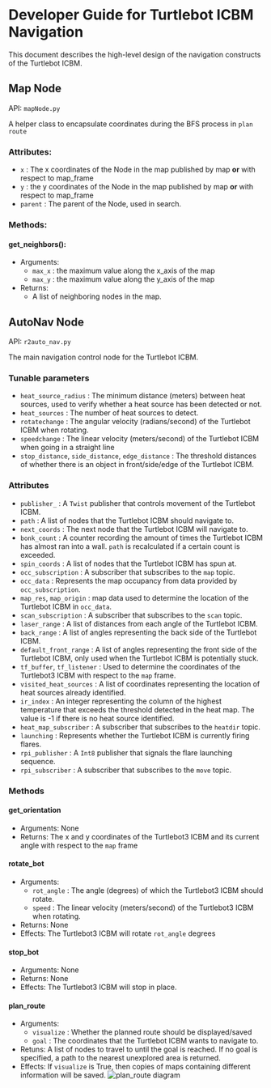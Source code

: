 # Developer Guide for Turtlebot ICBM Navigation
This document describes the high-level design of the navigation constructs of the Turtlebot ICBM.

## Map Node
API: `mapNode.py`

A helper class to encapsulate coordinates during the BFS process in `plan route`

### Attributes:
* `x` : The x coordinates of the Node in the map published by map **or** with respect to map_frame
* `y` : the y coordinates of the Node in the map published by map **or** with respect to map_frame
* `parent` : The parent of the Node, used in search.

### Methods:
####  get_neighbors():
* Arguments:
    * `max_x` : the maximum value along the x_axis of the map
    * `max_y` : the maximum value along the y_axis of the map
* Returns: 
    * A list of neighboring nodes in the map.

## AutoNav Node
API: `r2auto_nav.py`

The main navigation control node for the Turtlebot ICBM.

### Tunable parameters
* `heat_source_radius` : The minimum distance (meters) between heat sources, used to verify whether a heat source has been detected or not.
* `heat_sources` : The number of heat sources to detect.
* `rotatechange` : The angular velocity (radians/second) of the Turtlebot ICBM when rotating.
* `speedchange` : The linear velocity (meters/second) of the Turtlebot ICBM when going in a straight line
* `stop_distance`, `side_distance`, `edge_distance` : The threshold distances of whether there is an object in front/side/edge of the Turtlebot ICBM.

### Attributes
* `publisher_` : A `Twist` publisher that controls movement of the Turtlebot ICBM. 
* `path` : A list of nodes that the Turtlebot ICBM should navigate to.
* `next_coords` : The next node that the Turtlebot ICBM will navigate to.
* `bonk_count` : A counter recording the amount of times the Turtlebot ICBM has almost ran into a wall. `path` is recalculated if a certain count is exceeded.
* `spin_coords` : A list of nodes that the Turtlebot ICBM has spun at.
* `occ_subscription` : A subscriber that subscribes to the `map` topic.
* `occ_data` : Represents the map occupancy from data provided by `occ_subscription`.
* `map_res`, `map_origin` : map data used to determine the location of the Turtlebot ICBM in `occ_data`.
* `scan_subscription` : A subscriber that subscribes to the `scan` topic.
* `laser_range` : A list of distances from each angle of the Turtlebot ICBM.
* `back_range` : A list of angles representing the back side of the Turtlebot ICBM.
* `default_front_range` : A list of angles representing the front side of the Turtlebot ICBM, only used when the Turtlebot ICBM is potentially stuck.
* `tf_buffer`, `tf_listener` : Used to determine the coordinates of the Turtlebot3 ICBM with respect to the `map` frame.
* `visited_heat_sources` : A list of coordinates representing the location of heat sources already identified.
* `ir_index` : An integer representing the column of the highest temperature that exceeds the threshold detected in the heat map. The value is -1 if there is no heat source identified.
* `heat_map_subscriber` : A subscriber that subscribes to the `heatdir` topic.
* `launching` : Represents whether the Turtlebot ICBM is currently firing flares.
* `rpi_publisher` : A `Int8` publisher that signals the flare launching sequence.
* `rpi_subscriber` : A subscriber that subscribes to the `move` topic.


### Methods

#### get_orientation
* Arguments: None
* Returns: The x and y coordinates of the Turtlebot3 ICBM and its current angle with respect to the `map` frame

#### rotate_bot
* Arguments: 
    * `rot_angle` : The angle (degrees) of which the Turtlebot3 ICBM should rotate.
    * `speed` : The linear velocity (meters/second) of the Turtlebot3 ICBM when rotating.
* Returns: None
* Effects: The Turtlebot3 ICBM will rotate `rot_angle` degrees

#### stop_bot
* Arguments: None
* Returns: None
* Effects: The Turtlebot3 ICBM will stop in place.

#### plan_route
* Arguments: 
    * `visualize` : Whether the planned route should be displayed/saved
    * `goal` : The coordinates that the Turtlebot ICBM wants to navigate to.
* Retuns: A list of nodes to travel to until the goal is reached. If no goal is specified, a path to the nearest unexplored area is returned.
* Effects: If `visualize` is True, then copies of maps containing different information will be saved.
![plan_route diagram](\flow_chart_diagrams\plan_route_flow_chart_diagram.png)

